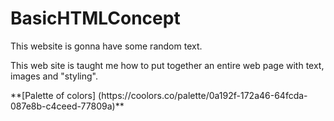 # BasicHTMLConcept
<p>This website is gonna have some random text.<p>
<p>This web site is taught me how to put together an entire web page with text, images and "styling".<p>
<p>**[Palette of colors] (https://coolors.co/palette/0a192f-172a46-64fcda-087e8b-c4ceed-77809a)**<p>